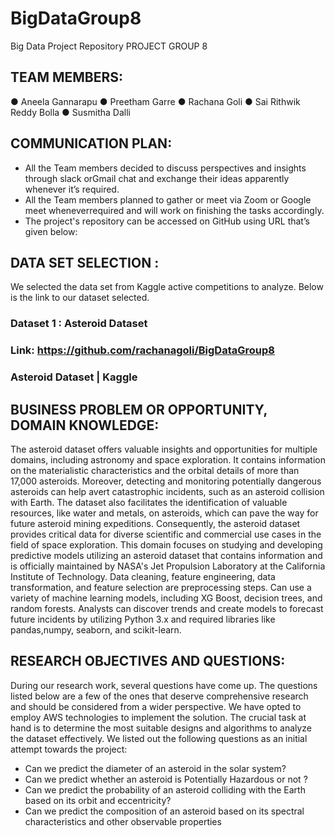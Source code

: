 # BigDataGroup8
Big Data Project Repository
PROJECT GROUP 8

## TEAM MEMBERS:
● Aneela Gannarapu
● Preetham Garre
● Rachana Goli
● Sai Rithwik Reddy Bolla
● Susmitha Dalli

## COMMUNICATION PLAN:
- All the Team members decided to discuss perspectives and insights through slack orGmail chat and exchange their ideas apparently whenever it’s required.
- All the Team members planned to gather or meet via Zoom or Google meet wheneverrequired and will work on finishing the tasks accordingly.
- The project's repository can be accessed on GitHub using URL that’s given below:

## DATA SET SELECTION :
We selected the data set from Kaggle active competitions to analyze. Below is the link to our
dataset selected.
### Dataset 1 : Asteroid Dataset
### Link: https://github.com/rachanagoli/BigDataGroup8
### Asteroid Dataset | Kaggle

## BUSINESS PROBLEM OR OPPORTUNITY, DOMAIN KNOWLEDGE:
The asteroid dataset offers valuable insights and opportunities for multiple domains, including astronomy and space exploration. It contains information on the materialistic characteristics and the orbital details of more than 17,000 asteroids. Moreover, detecting and monitoring potentially dangerous asteroids can help avert catastrophic incidents, such as an asteroid collision with Earth. The dataset also facilitates the identification of valuable resources, like water and metals,
on asteroids, which can pave the way for future asteroid mining expeditions. Consequently, the asteroid dataset provides critical data for diverse scientific and commercial use cases in the field of space exploration. This domain focuses on studying and developing predictive models utilizing an asteroid dataset that contains information and is officially maintained by NASA's Jet Propulsion Laboratory at the California Institute of Technology. Data cleaning, feature engineering, data transformation, and feature selection are preprocessing steps. Can use a variety of machine learning models, including XG Boost, decision trees, and random forests. Analysts can discover trends and create models to forecast future incidents by utilizing Python 3.x and required libraries like pandas,numpy, seaborn, and scikit-learn.

## RESEARCH OBJECTIVES AND QUESTIONS:
During our research work, several questions have come up. The questions listed below are a few of the ones that deserve comprehensive research and should be considered from a wider perspective. We have opted to employ AWS technologies to implement the solution. The crucial task at hand is to determine the most suitable designs and algorithms to analyze the dataset effectively.
We listed out the following questions as an initial attempt towards the project:
- Can we predict the diameter of an asteroid in the solar system?
- Can we predict whether an asteroid is Potentially Hazardous or not ?
- Can we predict the probability of an asteroid colliding with the Earth based on its orbit
and eccentricity?
- Can we predict the composition of an asteroid based on its spectral characteristics and
other observable properties
